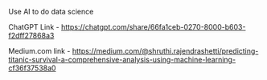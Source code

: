 Use AI to do data science

ChatGPT Link - https://chatgpt.com/share/66fa1ceb-0270-8000-b603-f2dff27868a3

Medium.com link - https://medium.com/@shruthi.rajendrashetti/predicting-titanic-survival-a-comprehensive-analysis-using-machine-learning-cf36f37538a0
